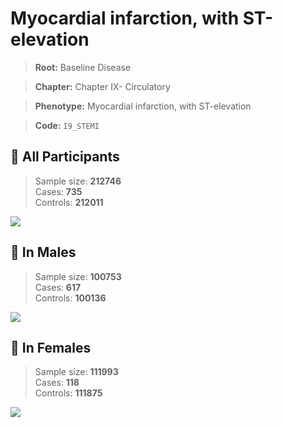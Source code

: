 # Myocardial infarction, with ST-elevation

> **Root:** Baseline Disease  

> **Chapter:** Chapter IX- Circulatory  

> **Phenotype:** Myocardial infarction, with ST-elevation  

> **Code:** `I9_STEMI`

## 🧪 All Participants  
> Sample size: **212746**  
> Cases: **735**  
> Controls: **212011**
<img src="/Disease/Figures/ALL/Baseline/I9_STEMI.png"/>
<CsvTable src="/public/Disease/Data/ALL/Baseline/LG_I9_STEMI.csv" label="🔍 View full results" />

## 👨 In Males  
> Sample size: **100753**  
> Cases: **617**  
> Controls: **100136**
<img src="/Disease/Figures/Male/Baseline/I9_STEMI.png"/>
<CsvTable src="/public/Disease/Data/Male/Baseline/LG_I9_STEMI.csv" label="🔍 View full results" />

## 👩 In Females  
> Sample size: **111993**  
> Cases: **118**  
> Controls: **111875**
<img src="/Disease/Figures/Female/Baseline/I9_STEMI.png"/>
<CsvTable src="/public/Disease/Data/Female/Baseline/LG_I9_STEMI.csv" label="🔍 View full results" />
